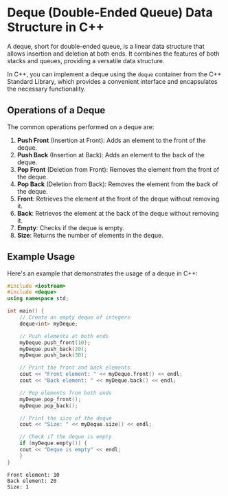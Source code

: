 # Deque (Double-Ended Queue) Data Structure in C++

A deque, short for double-ended queue, is a linear data structure that allows insertion and deletion at both ends. It combines the features of both stacks and queues, providing a versatile data structure.

In C++, you can implement a deque using the `deque` container from the C++ Standard Library, which provides a convenient interface and encapsulates the necessary functionality.

## Operations of a Deque

The common operations performed on a deque are:

1. **Push Front** (Insertion at Front): Adds an element to the front of the deque.
2. **Push Back** (Insertion at Back): Adds an element to the back of the deque.
3. **Pop Front** (Deletion from Front): Removes the element from the front of the deque.
4. **Pop Back** (Deletion from Back): Removes the element from the back of the deque.
5. **Front**: Retrieves the element at the front of the deque without removing it.
6. **Back**: Retrieves the element at the back of the deque without removing it.
7. **Empty**: Checks if the deque is empty.
8. **Size**: Returns the number of elements in the deque.

## Example Usage

Here's an example that demonstrates the usage of a deque in C++:

```cpp
#include <iostream>
#include <deque>
using namespace std;

int main() {
    // Create an empty deque of integers
    deque<int> myDeque;

    // Push elements at both ends
    myDeque.push_front(10);
    myDeque.push_back(20);
    myDeque.push_back(30);

    // Print the front and back elements
    cout << "Front element: " << myDeque.front() << endl;
    cout << "Back element: " << myDeque.back() << endl;

    // Pop elements from both ends
    myDeque.pop_front();
    myDeque.pop_back();

    // Print the size of the deque
    cout << "Size: " << myDeque.size() << endl;

    // Check if the deque is empty
    if (myDeque.empty()) {
    cout << "Deque is empty" << endl;
    }
}
```
```
Front element: 10
Back element: 20
Size: 1
```
